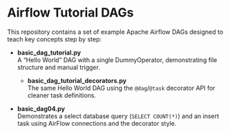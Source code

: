 # Airflow Tutorial DAGs

This repository contains a set of example Apache Airflow DAGs designed to teach key concepts step by step:

- **basic_dag_tutorial.py**  
  A “Hello World” DAG with a single DummyOperator, demonstrating file structure and manual trigger.

  - **basic_dag_tutorial_decorators.py**  
  The same Hello World DAG using the `@dag`/`@task` decorator API for cleaner task definitions.

- **basic_dag04.py**  
  Demonstrates a select database query (`SELECT COUNT(*)`) and an insert task using AirFlow connections and the decorator style.
